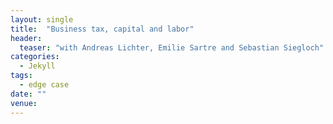 ```yaml
---
layout: single
title:  "Business tax, capital and labor"
header:
  teaser: "with Andreas Lichter, Emilie Sartre and Sebastian Siegloch"
categories: 
  - Jekyll
tags:
  - edge case
date: ""
venue: 
---
```


